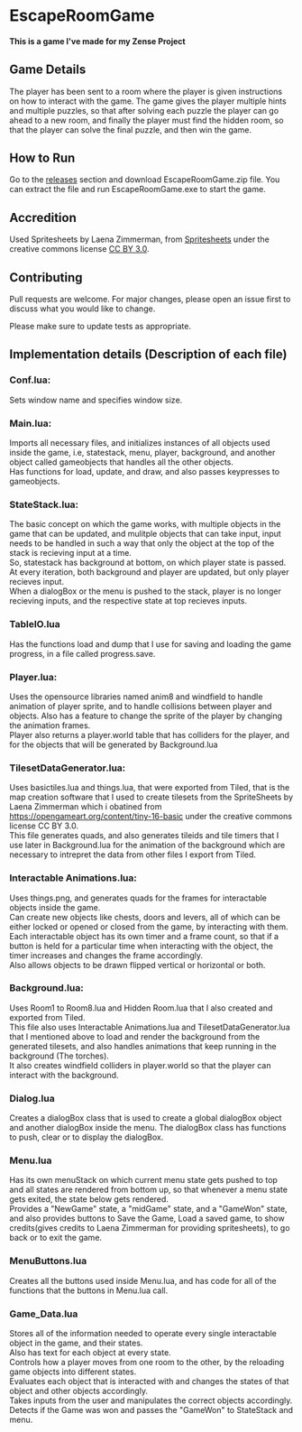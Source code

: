 # EscapeRoomGame

#### This is a game I've made for my Zense Project

## Game Details

The player has been sent to a room where the player is given instructions on how to interact with the game. The game gives the player multiple hints and multiple puzzles, so that after solving each puzzle the player can go ahead to a new room, and finally the player must find the hidden room, so that the player can solve the final puzzle, and then win the game.

## How to Run

Go to the [releases](https://github.com/Owais-Md/Escape-room-game/releases/tag/v1.0.0) section and download EscapeRoomGame.zip file.
You can extract the file and run EscapeRoomGame.exe to start the game.


## Accredition
Used Spritesheets by Laena Zimmerman, from [Spritesheets](https://opengameart.org/content/tiny-16-basic) under the creative commons license [CC BY 3.0](https://creativecommons.org/licenses/by/3.0/).

## Contributing

Pull requests are welcome. For major changes, please open an issue first
to discuss what you would like to change.

Please make sure to update tests as appropriate.

## Implementation details (Description of each file)
### Conf.lua:
Sets window name and specifies window size.  

### Main.lua:
Imports all necessary files, and initializes instances of all objects used inside the game, i.e, statestack, menu, player, background, and another object called gameobjects that handles all the other objects.  
Has functions for load, update, and draw, and also passes keypresses to gameobjects.  


### StateStack.lua:
The basic concept on which the game works, with multiple objects in the game that can be updated, and mulitple objects that can take input, input needs to be handled in such a way that only the object at the top of the stack is recieving input at a time.  
So, statestack has background at bottom, on which player state is passed. At every iteration, both background and player are updated, but only player recieves input.  
When a dialogBox or the menu is pushed to the stack, player is no longer recieving inputs, and the respective state at top recieves inputs.  

### TableIO.lua
Has the functions load and dump that I use for saving and loading the game progress, in a file called  progress.save.  

### Player.lua:
Uses the opensource libraries named anim8 and windfield to handle animation of player sprite, and to handle collisions between player and objects. Also has a feature to change the sprite of the player by changing the animation frames.  
Player also returns a player.world table that has colliders for the player, and for the objects that will be generated by Background.lua  


### TilesetDataGenerator.lua:
Uses basictiles.lua and things.lua, that were exported from Tiled, that is the map creation software that I used to create tilesets from the SpriteSheets by Laena Zimmerman which i obatined from https://opengameart.org/content/tiny-16-basic under the creative commons license CC BY 3.0.  
This file generates quads, and also generates tileids and tile timers that I use later in Background.lua for the animation of the background which are necessary to intrepret the data from other files I export from Tiled.  


### Interactable Animations.lua:
Uses things.png, and generates quads for the frames for interactable objects inside the game.  
Can create new objects like chests, doors and levers, all of which can be either locked or opened or closed from the game, by interacting with them.  
Each interactable object has its own timer and a frame count, so that if a button is held for a particular time when interacting with the object, the timer increases and changes the frame accordingly.  
Also allows objects to be drawn flipped vertical or horizontal or both.  


### Background.lua:
Uses Room1 to Room8.lua and Hidden Room.lua that I also created and exported from Tiled.  
This file also uses Interactable Animations.lua and TilesetDataGenerator.lua that I mentioned above to load and render the background from the generated tilesets, and also handles animations that keep running in the background (The torches).  
It also creates windfield colliders in player.world so that the player can interact with the background.  

### Dialog.lua

Creates a dialogBox class that is used to create a global dialogBox object and another dialogBox inside the menu. The dialogBox class has functions to push, clear or to display the dialogBox.  

### Menu.lua

Has its own menuStack on which current menu state gets pushed to top and all states are rendered from bottom up, so that whenever a menu state gets exited, the state below gets rendered.  
Provides a "NewGame" state, a "midGame" state, and a "GameWon" state, and also provides buttons to Save the Game, Load a saved game, to show credits(gives credits to Laena Zimmerman for providing spritesheets), to go back or to exit the game.  

### MenuButtons.lua

Creates all the buttons used inside Menu.lua, and has code for all of the functions that the buttons in Menu.lua call.  

### Game_Data.lua

Stores all of the information needed to operate every single interactable object in the game, and their states.  
Also has text for each object at every state.  
Controls how a player moves from one room to the other, by the reloading game objects into different states.  
Evaluates each object that is interacted with and changes the states of that object and other objects accordingly.  
Takes inputs from the user and manipulates the correct objects accordingly.  
Detects if the Game was won and passes the "GameWon" to StateStack and menu.  

